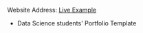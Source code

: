 
Website Address: [Live Example](https://romneasek.github.io/My_portfolio/)

- Data Science students' Portfolio Template



